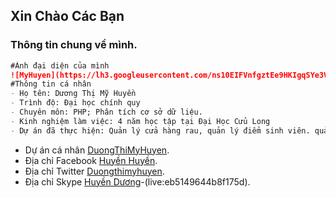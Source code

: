 ## Xin Chào Các Bạn

### Thông tin chung về mình.
```markdown
#Ảnh đại diện của mình
![MyHuyen](https://lh3.googleusercontent.com/ns10EIFVnfgztEe9HKIgqSYe3VboyAE-hNn4ujXFcy4rmZAiPSKjrjxhjpkv9ttYUBxr8LnxO4jD)
#Thông tin cá nhân
- Họ tên: Dương Thị Mỹ Huyền
- Trình độ: Đại học chính quy
- Chuyên môn: PHP; Phân tích cơ sở dữ liệu.
- Kinh nghiệm làm việc: 4 năm học tập tại Đại Học Cửu Long
- Dự án đã thực hiện: Quản lý cửa hàng rau, quản lý điểm sinh viên. quản lý sách thư viện,...
```

- Dự án cá nhân [DuongThiMyHuyen](https://github.com/DuongThiMyHuyen).
- Địa chỉ Facebook [Huyền Huyền](https://www.facebook.com/photo.php?fbid=824378947905917&set=a.121025551574597&type=3&theater).
- Địa chỉ Twitter [Duongthimyhuyen](https://twitter.com/Duongthimyhuye2).
- Địa chỉ Skype [Huyền Dương]()-(live:eb5149644b8f175d).

